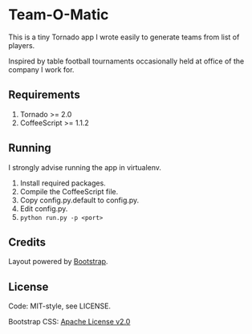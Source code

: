 Team-O-Matic
===========

This is a tiny Tornado app I wrote easily to generate teams from list of players.

Inspired by table football tournaments occasionally held at office of the company I work for.

Requirements
-
1. Tornado >= 2.0
1. CoffeeScript >= 1.1.2

Running
-

I strongly advise running the app in virtualenv.

1.  Install required packages.
1.  Compile the CoffeeScript file.
1.  Copy config.py.default to config.py.
1.  Edit config.py.
1.  `python run.py -p <port>`

Credits
-
Layout powered by [Bootstrap](http://twitter.github.com/bootstrap/).

License
-
Code: MIT-style, see LICENSE.

Bootstrap CSS: [Apache License v2.0](http://www.apache.org/licenses/LICENSE-2.0)